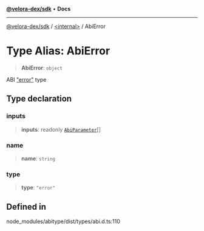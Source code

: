 [**@velora-dex/sdk**](../../README.md) • **Docs**

***

[@velora-dex/sdk](../../globals.md) / [\<internal\>](../README.md) / AbiError

# Type Alias: AbiError

> **AbiError**: `object`

ABI ["error"](https://docs.soliditylang.org/en/latest/abi-spec.html#errors) type

## Type declaration

### inputs

> **inputs**: readonly [`AbiParameter`](AbiParameter.md)[]

### name

> **name**: `string`

### type

> **type**: `"error"`

## Defined in

node\_modules/abitype/dist/types/abi.d.ts:110
